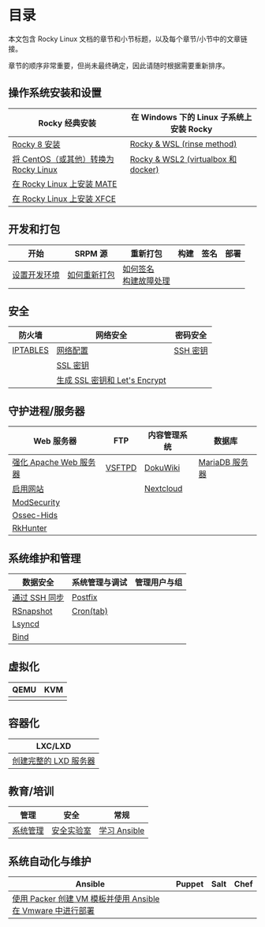 # 目录

本文包含 Rocky Linux 文档的章节和小节标题，以及每个章节/小节中的文章链接。

章节的顺序非常重要，但尚未最终确定，因此请随时根据需要重新排序。

## 操作系统安装和设置
| Rocky 经典安装 | 在 Windows 下的 Linux 子系统上安装 Rocky |
| --- |  --- |
| [Rocky 8 安装](guides/rocky/rocky-8-installation.md) | [Rocky & WSL (rinse method)](guides/rocky/rocky_to_wsl_howto.md) |
| [将 CentOS（或其他）转换为 Rocky Linux](guides/rocky/migrate2rocky.md) | [Rocky & WSL2 (virtualbox 和 docker)](guides/rocky/import_rocky_to_wsl_howto.md) |
| [在 Rocky Linux 上安装 MATE](guides/desktop/mate_installation.md) |  |
| [在 Rocky Linux 上安装 XFCE](guides/desktop/xfce_installation.md) |  |

## 开发和打包

开始 | SRPM 源 | 重新打包 | 构建 | 签名 | 部署
--- | --- | --- | --- | --- | ---
[设置开发环境](guides/rocky/development/package_dev_start.md) | [如何重新打包](guides/rocky/development/package_debranding.md) | [如何签名](guides/rocky/development/package_signing.md) <br /> [构建故障处理](guides/rocky/development/package_build_troubleshooting.md)


## 安全

| 防火墙 | 网络安全 | 密码安全 |
| --- | --- | --- |
|[IPTABLES](guides/security/enabling_iptables_firewall.md) | [网络配置](guides/network/basic_network_configuration.md) | [SSH 密钥](guides/security/ssh_public_private_keys.md) |
| | [SSL 密钥](guides/security/ssl_keys_https.md) |
| | [生成 SSL 密钥和 Let's Encrypt](guides/security/generating_ssl_keys_lets_encrypt.md) |


## 守护进程/服务器

| Web 服务器 | FTP | 内容管理系统 | 数据库 |
| --- | --- | --- | --- |
|[强化 Apache Web 服务器](guides/web/apache_hardened_webserver/index.md) | [VSFTPD](guides/file_transfer/secure_ftp_server_vsftpd.md) | [DokuWiki](guides/cms/dokuwiki_server.md) | [MariaDB 服务器](guides/database/database_mariadb-server.md) |
|[启用网站](guides/web/apache-sites-enabled.md) | | [Nextcloud](guides/cms/cloud_server_using_nextcloud.md) |  |
|[ModSecurity](guides/web/apache_hardened_webserver/modsecurity.md) | | |
|[Ossec-Hids](guides/web/apache_hardened_webserver/ossec-hids.md) | | |
|[RkHunter](guides/web/apache_hardened_webserver/rkhunter.md) | |  |

## 系统维护和管理

| 数据安全 | 系统管理与调试 | 管理用户与组 |
| --- | --- | ---
| [通过 SSH 同步](guides/backup/rsync_ssh.md) | [Postfix](guides/email/postfix_reporting.md) |  |
| [RSnapshot](guides/backup/rsnapshot_backup.md) | [Cron(tab)](guides/automation/cron_jobs_howto.md) |  |
| [Lsyncd](guides/backup/mirroring_lsyncd.md) | |
| [Bind](guides/dns/private_dns_server_using_bind.md) |  |

## 虚拟化

| QEMU | KVM |
| --- | --- |
| | |

## 容器化

| LXC/LXD |
| --- |
| [创建完整的 LXD 服务器](guides/containers/lxd_server.md) |

## 教育/培训

| 管理 | 安全 | 常规 |
|----------------|----------|---------|
| [系统管理](books/admin_guide/00-toc.md) | [安全实验室](labs/security/index.md) | [学习 Ansible](books/learning_ansible/index.md)

## 系统自动化与维护

| Ansible           | Puppet | Salt | Chef |
|-------------------|--------|------|------|
| [使用 Packer 创建 VM 模板并使用 Ansible 在 Vmware 中进行部署](guides/automation/templates-automation-packer-vsphere.md) |  |   |   |
